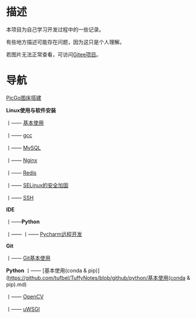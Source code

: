 # 描述

本项目为自己学习开发过程中的一些记录。

有些地方描述可能存在问题，因为这只是个人理解。

若图片无法正常查看，可访问[Gitee项目](https://gitee.com/Lumoonc/tuffynotes)。

# 导航

[PicGo图床搭建](https://github.com/tufbel/TuffyNotes/blob/github/PicGo%E6%90%AD%E5%BB%BA%E5%9B%BE%E5%BA%8A.md)

**Linux使用与软件安装**

丨—— [基本使用](https://github.com/tufbel/TuffyNotes/blob/github/Linux使用与软件安装/基本使用.md)

丨—— [gcc](https://github.com/tufbel/TuffyNotes/blob/github/Linux使用与软件安装/gcc.md)

丨—— [MySQL](https://github.com/tufbel/TuffyNotes/blob/github/Linux使用与软件安装/MySQL.md)

丨—— [Nginx](https://github.com/tufbel/TuffyNotes/blob/github/Linux使用与软件安装/Nginx.md)

丨—— [Redis](https://github.com/tufbel/TuffyNotes/blob/github/Linux使用与软件安装/Redis.md)

丨—— [SELinux的安全加固](https://github.com/tufbel/TuffyNotes/blob/github/Linux使用与软件安装/SELinux的安全加固.md)

丨—— [SSH](https://github.com/tufbel/TuffyNotes/blob/github/python/Linux使用与软件安装/SSH.md)

**IDE**

丨——**Python**

丨—— 丨—— [Pycharm远程开发](https://github.com/tufbel/TuffyNotes/blob/github/IDE/Python/PyCharm远程开发.md)		

**Git**

丨——  [Git基本使用](https://github.com/tufbel/TuffyNotes/blob/github/Git/Git使用.md)

**Python**
丨—— [基本使用(conda & pip)](https://github.com/tufbel/TuffyNotes/blob/github/python/基本使用(conda & pip).md)

丨—— [OpenCV](https://github.com/tufbel/TuffyNotes/blob/github/python/OpenCV.md)

丨—— [uWSGI](https://github.com/tufbel/TuffyNotes/blob/github/python/uWSGI.md)
